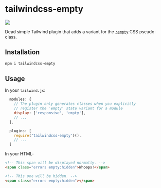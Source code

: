 tailwindcss-empty
=================

![](https://img.shields.io/npm/v/tailwindcss-empty.svg?style=flat)

Dead simple Tailwind plugin that adds a variant for the [`:empty`](https://developer.mozilla.org/en-US/docs/Web/CSS/:empty) CSS pseudo-class.

Installation
------------

```bash
npm i tailwindcss-empty
```

Usage
-----

In your `tailwind.js`:

```js
  modules: {
    // The plugin only generates classes when you explicitly
    // register the 'empty' state variant for a module
    display: ['responsive', 'empty'],
    // ...
  },

  plugins: [
    require('tailwindcss-empty')(),
    // ...
  ]
```

In your HTML:

```html
<!-- This span will be displayed normally. -->
<span class="errors empty:hidden">Whoops!</span>

<!-- This one will be hidden. -->
<span class="errors empty:hidden"></span>
```
